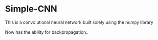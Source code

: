 # Simple-CNN
This is a convolutional neural network built solely using the numpy library

Now has the ability for backpropagation。
